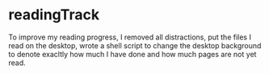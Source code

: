 # readingTrack
To improve my reading progress, I removed all distractions, put the files I read on the desktop, wrote a shell script to change the desktop background to denote exacltly how much I have done and how much pages are not yet read.

